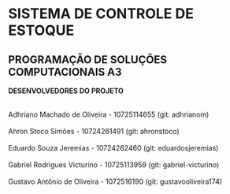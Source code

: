 # SISTEMA DE CONTROLE DE ESTOQUE 
<strong>PROGRAMAÇÃO DE SOLUÇÕES COMPUTACIONAIS A3</strong>
----------------------------------------

<strong>DESENVOLVEDORES DO PROJETO</strong>

<br> Adhriano Machado de Oliveira - 10725114655 (git: adhrianom) </br>
<br>Ahron Stoco Simões - 10724261491 (git: ahronstoco) </br>
<br>Eduardo Souza Jeremias - 10724262460 (git: eduardosjeremias) </br>
<br>Gabriel Rodrigues Victurino - 10725113959 (git: gabriel-victurino) </br> 
<br>Gustavo Antônio de Oliveira - 1072516190 (git: gustavooliveira174) </br>

